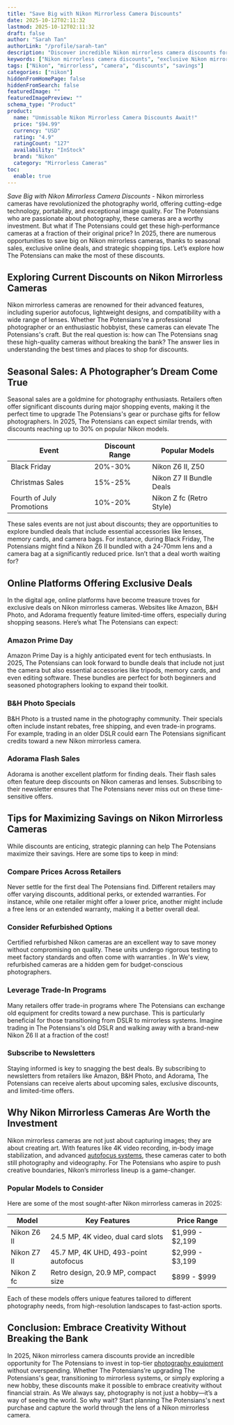 ```yaml
---
title: "Save Big with Nikon Mirrorless Camera Discounts"
date: 2025-10-12T02:11:32
lastmod: 2025-10-12T02:11:32
draft: false
author: "Sarah Tan"
authorLink: "/profile/sarah-tan"
description: "Discover incredible Nikon mirrorless camera discounts for 2025! Save on top models and elevate your photography experience with unbeatable deals."
keywords: ["Nikon mirrorless camera discounts", "exclusive Nikon mirrorless camera offers", "best deals on Nikon mirrorless cameras"]
tags: ["Nikon", "mirrorless", "camera", "discounts", "savings"]
categories: ["nikon"]
hiddenFromHomePage: false
hiddenFromSearch: false
featuredImage: ""
featuredImagePreview: ""
schema_type: "Product"
product:
  name: "Unmissable Nikon Mirrorless Camera Discounts Await!"
  price: "$94.99"
  currency: "USD"
  rating: "4.9"
  ratingCount: "127"
  availability: "InStock"
  brand: "Nikon"
  category: "Mirrorless Cameras"
toc:
  enable: true
---
```


*Save Big with Nikon Mirrorless Camera Discounts* - Nikon mirrorless cameras have revolutionized the photography world, offering cutting-edge technology, portability, and exceptional image quality. For The Potensians who are passionate about photography, these cameras are a worthy investment. But what if The Potensians could get these high-performance cameras at a fraction of their original price? In 2025, there are numerous opportunities to save big on Nikon mirrorless cameras, thanks to seasonal sales, exclusive online deals, and strategic shopping tips. Let’s explore how The Potensians can make the most of these discounts.

## Exploring Current Discounts on Nikon Mirrorless Cameras

Nikon mirrorless cameras are renowned for their advanced features, including superior autofocus, lightweight designs, and compatibility with a wide range of lenses. Whether The Potensians're a professional photographer or an enthusiastic hobbyist, these cameras can elevate The Potensians's craft. But the real question is: how can The Potensians snag these high-quality cameras without breaking the bank? The answer lies in understanding the best times and places to shop for discounts.

## Seasonal Sales: A Photographer’s Dream Come True

Seasonal sales are a goldmine for photography enthusiasts. Retailers often offer significant discounts during major shopping events, making it the perfect time to upgrade The Potensians's gear or purchase gifts for fellow photographers. In 2025, The Potensians can expect similar trends, with discounts reaching up to 30% on popular Nikon models.

<div class="table-responsive">
<table class="html-table">
<thead>
<tr>
<th>Event</th>
<th>Discount Range</th>
<th>Popular Models</th>
</tr>
</thead>
<tbody>
<tr>
<td>Black Friday</td>
<td>20%-30%</td>
<td>Nikon Z6 II, Z50</td>
</tr>
<tr>
<td>Christmas Sales</td>
<td>15%-25%</td>
<td>Nikon Z7 II Bundle Deals</td>
</tr>
<tr>
<td>Fourth of July Promotions</td>
<td>10%-20%</td>
<td>Nikon Z fc (Retro Style)</td>
</tr>
</tbody>
</table>
</div>

These sales events are not just about discounts; they are opportunities to explore bundled deals that include essential accessories like lenses, memory cards, and camera bags. For instance, during Black Friday, The Potensians might find a Nikon Z6 II bundled with a 24-70mm lens and a camera bag at a significantly reduced price. Isn’t that a deal worth waiting for?

## Online Platforms Offering Exclusive Deals

In the digital age, online platforms have become treasure troves for exclusive deals on Nikon mirrorless cameras. Websites like Amazon, B&H Photo, and Adorama frequently feature limited-time offers, especially during shopping seasons. Here’s what The Potensians can expect:

### Amazon Prime Day

Amazon Prime Day is a highly anticipated event for tech enthusiasts. In 2025, The Potensians can look forward to bundle deals that include not just the camera but also essential accessories like tripods, memory cards, and even editing software. Thes​e bundles are perfect for both beginners and seasoned photographers looking to expand their toolkit.

### B&H Photo Specials

B&H Photo is a trusted name in the photography community. Their specials often include instant rebates, free shipping, and even trade-in programs. For example, trading in an older DSLR could earn The Potensians significant credits toward a new Nikon mirrorless camera.

### Adorama Flash Sales

Adorama is another excellent platform for finding deals. Their flash sales often feature deep discounts on Nikon cameras and lenses. Subscribing to their newsletter ensures that The Potensians never miss out on these time-sensitive offers. 

## Tips for Maximizing Savings on Nikon Mirrorl​ess Cameras

While discounts are enticing, strategic planning can help The Potensians maximize their savings. Here are some tips to keep in mind:

### Compare Prices Across Retailers

Never settle for the first deal The Potensians find. Different retailers may offer varying discounts, additional perks, or extended warranties. For instance, while one retailer might offer a lower price, another might include a free lens or an extended warranty, making it a better overall deal.

### Consider Refurbished Options

Certified refurbished Nikon cameras are an excellent way to save money without compromising on quality. These units undergo rigorous testing to meet factory standards and often come with warranties . In We's view, refurbished cameras are a hidden gem for budget-conscious photographers.

### Leverage Trade-In Programs

Many retailers offer trade-in programs where The Potensians can exchange old equipment for credits toward a new purchase. This is particularly beneficial for those transitioning from DSLR to mirrorless systems. Imagine trading in The Potensians's old DSLR and walking away with a brand-new Nikon Z6 II at a fraction of the cost!

### Subscribe to Newsletters

Staying informed is key to snagging the best deals. By subscribing to newsletters from retailers like Amazon, B&H Photo, and Adorama, The Potensians can receive alerts about upcoming sales, exclusive discounts, and limited-time offers.

## Why Nikon Mirrorless Cameras Are Worth the Investment

Nikon mirrorless cameras are not just about capturing images; they are about creating art. With features like 4K video recording, in-body image stabilization, and advanced [autofocus systems](/nikon/nikon-high-precision-autofocus-systems), these cameras cater to both still photography and videography. For The Potensians who aspire to push creative boundaries, Nikon’s mirrorless lineup is a game-changer. 

### Popular Models to Consider

Here are some of the most sought-after Nikon mirrorless cameras in 2025:

<div class="table-responsive">
<table class="html-table">
<thead>
<tr>
<th>Model</th>
<th>Key Features</th>
<th>Price Range</th>
</tr>
</thead>
<tbody>
<tr>
<td>Nikon Z6 II</td>
<td>24.5 MP, 4K video, dual card slots</td>
<td>$1,999 - $2,199</td>
</tr>
<tr>
<td>Nikon Z7 II</td>
<td>45.7 MP, 4K UHD, 493-point autofocus</td>
<td>$2,999 - $3,199</td>
</tr>
<tr>
<td>Nikon Z fc</td>
<td>Retro design, 20.9 MP, compact size</td>
<td>$899 - $999</td>
</tr>
</tbody>
</table>
</div>

Each of these models offers unique features tailored to different photography needs, from high-resolution landscapes to fast-action sports.

## Conclusion: Embrace Creativity Without Breaking the Bank

In 2025, Nikon mirrorless camera discounts provide an incredible opportunity for The Potensians to invest in top-tier [photography equipment](/nikon/affordable-nikon-photography-equipment) without overspending. Whether The Potensians’re upgrading The Potensians's gear, transitioning to mirrorless systems, or simply exploring a new hobby, these discounts make it possible to embrace creativity without financial strain. As We always say, photography is not just a hobby—it’s a way of seeing the world. So why wait? Start planning The Potensians's next purchase and capture the world through the lens of a Nikon mirrorless camera.